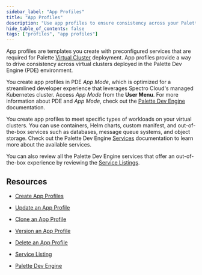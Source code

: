 ```yaml
---
sidebar_label: "App Profiles"
title: "App Profiles"
description: "Use app profiles to ensure consistency across your Palette Virtual Clusters."
hide_table_of_contents: false
tags: ["profiles", "app profiles"]
---
```



App profiles are templates you create with preconfigured services that are required for Palette [Virtual Cluster](../../devx/palette-virtual-clusters/palette-virtual-clusters.md) deployment. App profiles provide a way to drive consistency across virtual clusters deployed in the Palette Dev Engine (PDE) environment. 

You create app profiles in PDE *App Mode*, which is optimized for a streamlined developer experience that leverages Spectro Cloud's managed Kubernetes cluster. Access *App Mode* from the **User Menu**. For more information about PDE and *App Mode*, check out the [Palette Dev Engine](../../devx/devx.md) documentation.

You create app profiles to meet specific types of workloads on your virtual clusters. You can use containers, Helm charts, custom manifest, and out-of-the-box services such as databases, message queue systems, and object storage. Check out the Palette Dev Engine [Services](../../devx/services/services.md) documentation to learn more about the available services. 

You can also review all the Palette Dev Engine services that offer an out-of-the-box experience by reviewing the [Service Listings](../../devx/services/service-listings/service-listings.mdx).


## Resources

- [Create App Profiles](../app-profiles/create-app-profiles/create-app-profiles.md)

- [Update an App Profile](../app-profiles/modify-app-profiles/update-app-profile.md)

- [Clone an App Profile](../app-profiles/clone-app-profile.md)

- [Version an App Profile](../app-profiles/modify-app-profiles/version-app-profile.md)

- [Delete an App Profile](../app-profiles/delete-app-profile.md)

- [Service Listing](../../devx/services/service-listings/service-listings.mdx)

- [Palette Dev Engine](../../devx/devx.md)

